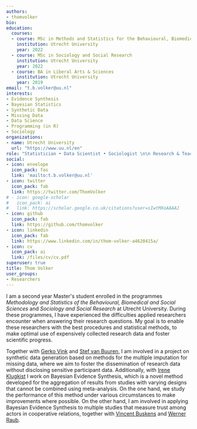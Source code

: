 ```yaml
---
authors:
- thomvolker
bio: 
education:
  courses:
  - course: MSc in Methods and Statistics for the Behavioural, Biomedical and Social Sciences
    institution: Utrecht University
    year: 2022
  - course: MSc in Sociology and Social Research
    institution: Utrecht University
    year: 2022
  - course: BA in Liberal Arts & Sciences
    institution: Utrecht University
    year: 2019
email: "t.b.volker@uu.nl"
interests:
- Evidence Synthesis
- Bayesian Statistics
- Synthetic Data
- Missing Data
- Data Science
- Programming (in R)
- Sociology
organizations:
- name: Utrecht University
  url: "https://www.uu.nl/en"
role: "Statistician • Data Scientist • Sociologist \n\n Research & Teaching Assistant"
social:
- icon: envelope
  icon_pack: fas
  link: 'mailto:t.b.volker@uu.nl'
- icon: twitter
  icon_pack: fab
  link: https://twitter.com/ThomVolker
# - icon: google-scholar
#   icon_pack: ai
#   link: https://scholar.google.co.uk/citations?user=sIwtMXoAAAAJ
- icon: github
  icon_pack: fab
  link: https://github.com/thomvolker
- icon: linkedin
  icon_pack: fab
  link: https://www.linkedin.com/in/thom-volker-a4620415a/
- icon: cv
  icon_pack: ai
  link: /files/cv/cv.pdf
superuser: true
title: Thom Volker
user_groups:
- Researchers
---
```


I am a second year Master's student enrolled in the programmes *Methodology and Statistics of the Behavioural, Biomedical and Social Sciences* and *Sociology and Social Research* at Utrecht University. During these programmes, I have experienced the difficulties applied researchers encounter when answering their research questions. My goal is to enable these researchers with the best procedures and statistical methods, to make optimal use of expensively collected research data and foster scientific progress. 

Together with [Gerko Vink](https://www.gerkovink.com) and [Stef van Buuren](https://stefvanbuuren.name), I am involved in a project on synthetic data generation based on methods for the multiple imputation for missing data, where we aim to foster the dissemination of research data without disclosing sensitive participant data. Additionally, with [Irene Klugkist](https://www.uu.nl/staff/iklugkist) I work on Bayesian Evidence Synthesis, which is a novel method developed for the aggregation of results from studies with varying designs that cannot be combined using meta-analysis. On the one hand, we study the performance of this method under various circumstances to make improvements where possible. On the other hand, I am involved in applying Bayesian Evidence Synthesis to multiple studies that measure trust among actors in cooperative relations, together with [Vincent Buskens](https://www.uu.nl/staff/vbuskens) and [Werner Raub](https://www.uu.nl/staff/wraub#).





